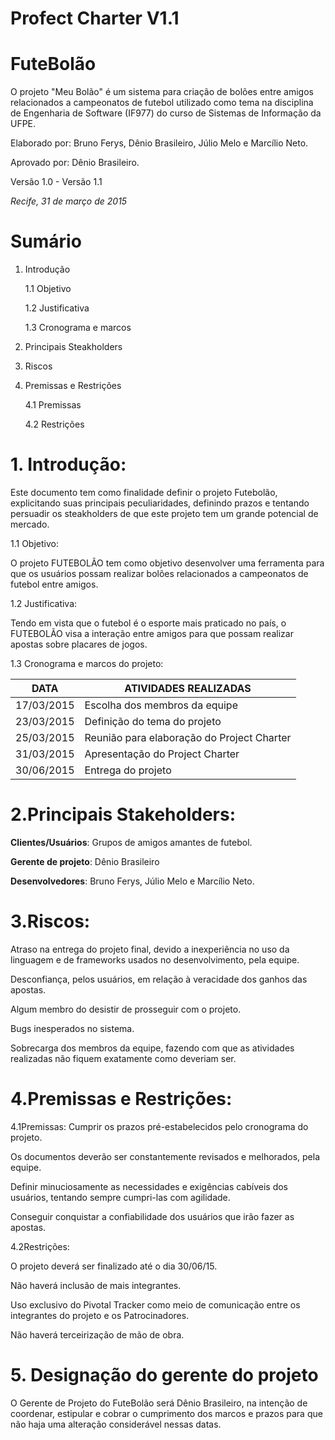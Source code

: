 # **Profect Charter V1.1**

# **FuteBolão**
O projeto "Meu Bolão" é um sistema para criação de bolões entre amigos relacionados a campeonatos de futebol utilizado como tema na disciplina de Engenharia de Software (IF977) do curso de Sistemas de Informação da UFPE. 

Elaborado por: Bruno Ferys, Dênio Brasileiro, Júlio Melo e Marcílio Neto.

Aprovado por: Dênio Brasileiro. 

Versão 1.0 - Versão 1.1


_Recife, 31 de março de 2015_

# **Sumário**

1. Introdução

    1.1 Objetivo
    
    1.2 Justificativa
    
    1.3 Cronograma e marcos
    
2. Principais Steakholders

3. Riscos

4. Premissas e Restrições

    4.1 Premissas
    
    4.2 Restrições



# __1. Introdução:__

Este documento tem como finalidade definir o projeto Futebolão, explicitando suas principais peculiaridades, definindo prazos e tentando persuadir os steakholders de que este projeto tem um grande potencial de mercado.

1.1 Objetivo:
   
O projeto FUTEBOLÃO tem como objetivo desenvolver uma ferramenta para que os usuários possam realizar bolões relacionados a campeonatos de futebol entre amigos.

1.2 Justificativa:
   
Tendo em vista que o futebol é o esporte mais praticado no país, o FUTEBOLÃO visa a interação entre amigos para que possam realizar apostas sobre placares de jogos.
    
1.3 Cronograma e marcos do projeto: 
    

DATA | ATIVIDADES REALIZADAS
----------- | ------------------------------------------
17/03/2015 | Escolha dos membros da equipe
23/03/2015 | Definição do tema do projeto
25/03/2015 | Reunião para elaboração do Project Charter
31/03/2015 | Apresentação do Project Charter
30/06/2015 | Entrega do projeto

# __2.Principais Stakeholders__:

**Clientes/Usuários**: Grupos de amigos amantes de futebol.

**Gerente de projeto**: Dênio Brasileiro

**Desenvolvedores**: Bruno Ferys, Júlio Melo e Marcílio Neto.

# __3.Riscos__:
Atraso na entrega do projeto final, devido a inexperiência no uso da linguagem e de frameworks usados  no desenvolvimento, pela equipe.
    
Desconfiança, pelos usuários, em relação à veracidade dos ganhos das apostas.
    
Algum membro do desistir de prosseguir com o projeto.

Bugs inesperados no sistema.
    
Sobrecarga dos membros da equipe, fazendo com que as atividades realizadas não fiquem exatamente como deveriam ser.

# __4.Premissas e Restrições__:
4.1Premissas:
Cumprir os prazos pré-estabelecidos pelo cronograma do projeto.

Os documentos deverão ser constantemente revisados e melhorados, pela equipe.

Definir minuciosamente as necessidades e exigências cabíveis dos usuários, tentando sempre cumpri-las com agilidade.

Conseguir conquistar a confiabilidade dos usuários que irão fazer as apostas.

    
4.2Restrições:
    
O projeto deverá ser finalizado até o dia 30/06/15.

Não haverá inclusão de mais integrantes.

Uso exclusivo do Pivotal Tracker como meio de comunicação entre os integrantes do projeto e os Patrocinadores.

Não haverá terceirização de mão de obra.

# 5.	Designação do gerente do projeto
O Gerente de Projeto do FuteBolão será Dênio Brasileiro, na intenção de coordenar, estipular e cobrar o cumprimento dos marcos e prazos para que não haja uma alteração considerável nessas datas.

